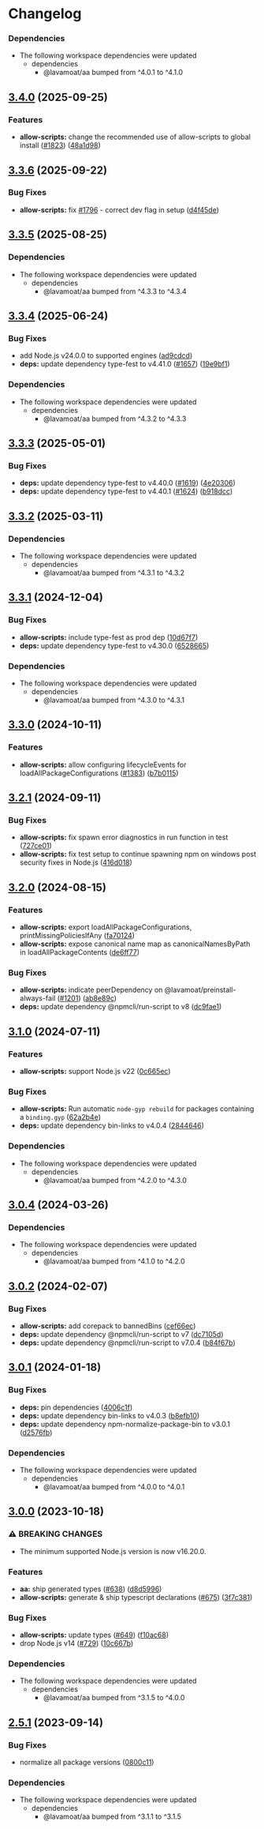 # Changelog

### Dependencies

* The following workspace dependencies were updated
  * dependencies
    * @lavamoat/aa bumped from ^4.0.1 to ^4.1.0

## [3.4.0](https://github.com/LavaMoat/LavaMoat/compare/allow-scripts-v3.3.6...allow-scripts-v3.4.0) (2025-09-25)


### Features

* **allow-scripts:** change the recommended use of allow-scripts to global install ([#1823](https://github.com/LavaMoat/LavaMoat/issues/1823)) ([48a1d98](https://github.com/LavaMoat/LavaMoat/commit/48a1d98bae5c6b38e5fe7c7d7ddadb9b77892034))

## [3.3.6](https://github.com/LavaMoat/LavaMoat/compare/allow-scripts-v3.3.5...allow-scripts-v3.3.6) (2025-09-22)


### Bug Fixes

* **allow-scripts:** fix [#1796](https://github.com/LavaMoat/LavaMoat/issues/1796) - correct dev flag in setup ([d4f45de](https://github.com/LavaMoat/LavaMoat/commit/d4f45de0a05360a60f8e25c4d4bdcdd960937bbd))

## [3.3.5](https://github.com/LavaMoat/LavaMoat/compare/allow-scripts-v3.3.4...allow-scripts-v3.3.5) (2025-08-25)


### Dependencies

* The following workspace dependencies were updated
  * dependencies
    * @lavamoat/aa bumped from ^4.3.3 to ^4.3.4

## [3.3.4](https://github.com/LavaMoat/LavaMoat/compare/allow-scripts-v3.3.3...allow-scripts-v3.3.4) (2025-06-24)


### Bug Fixes

* add Node.js v24.0.0 to supported engines ([ad9cdcd](https://github.com/LavaMoat/LavaMoat/commit/ad9cdcdf83ccbda8bf2eba427d0c80f761f47a0a))
* **deps:** update dependency type-fest to v4.41.0 ([#1657](https://github.com/LavaMoat/LavaMoat/issues/1657)) ([19e9bf1](https://github.com/LavaMoat/LavaMoat/commit/19e9bf144c8c43f530501bc500480fed16f995ac))


### Dependencies

* The following workspace dependencies were updated
  * dependencies
    * @lavamoat/aa bumped from ^4.3.2 to ^4.3.3

## [3.3.3](https://github.com/LavaMoat/LavaMoat/compare/allow-scripts-v3.3.2...allow-scripts-v3.3.3) (2025-05-01)


### Bug Fixes

* **deps:** update dependency type-fest to v4.40.0 ([#1619](https://github.com/LavaMoat/LavaMoat/issues/1619)) ([4e20306](https://github.com/LavaMoat/LavaMoat/commit/4e20306371ae605fc414dd645b8e422a68c71b93))
* **deps:** update dependency type-fest to v4.40.1 ([#1624](https://github.com/LavaMoat/LavaMoat/issues/1624)) ([b918dcc](https://github.com/LavaMoat/LavaMoat/commit/b918dcc7d7ea2b0a4779eecaa7a853c73ecc5246))

## [3.3.2](https://github.com/LavaMoat/LavaMoat/compare/allow-scripts-v3.3.1...allow-scripts-v3.3.2) (2025-03-11)


### Dependencies

* The following workspace dependencies were updated
  * dependencies
    * @lavamoat/aa bumped from ^4.3.1 to ^4.3.2

## [3.3.1](https://github.com/LavaMoat/LavaMoat/compare/allow-scripts-v3.3.0...allow-scripts-v3.3.1) (2024-12-04)


### Bug Fixes

* **allow-scripts:** include type-fest as prod dep ([10d67f7](https://github.com/LavaMoat/LavaMoat/commit/10d67f79b08f2bb14b7056be7f964c5e16195407))
* **deps:** update dependency type-fest to v4.30.0 ([6528665](https://github.com/LavaMoat/LavaMoat/commit/6528665e2e99221366444c23a0e52be447e04071))


### Dependencies

* The following workspace dependencies were updated
  * dependencies
    * @lavamoat/aa bumped from ^4.3.0 to ^4.3.1

## [3.3.0](https://github.com/LavaMoat/LavaMoat/compare/allow-scripts-v3.2.1...allow-scripts-v3.3.0) (2024-10-11)


### Features

* **allow-scripts:** allow configuring lifecycleEvents for loadAllPackageConfigurations ([#1383](https://github.com/LavaMoat/LavaMoat/issues/1383)) ([b7b0115](https://github.com/LavaMoat/LavaMoat/commit/b7b011567d068a2bcddee4bb8497f04d74c6ae65))

## [3.2.1](https://github.com/LavaMoat/LavaMoat/compare/allow-scripts-v3.2.0...allow-scripts-v3.2.1) (2024-09-11)


### Bug Fixes

* **allow-scripts:** fix spawn error diagnostics in run function in test ([727ce01](https://github.com/LavaMoat/LavaMoat/commit/727ce01f7705ae73b397f426acc380addfb7f1d1))
* **allow-scripts:** fix test setup to continue spawning npm on windows post security fixes in Node.js ([416d018](https://github.com/LavaMoat/LavaMoat/commit/416d018da94cd603c7983f28bdfef88456522d3a))

## [3.2.0](https://github.com/LavaMoat/LavaMoat/compare/allow-scripts-v3.1.0...allow-scripts-v3.2.0) (2024-08-15)


### Features

* **allow-scripts:** export loadAllPackageConfigurations, printMissingPoliciesIfAny ([fa70124](https://github.com/LavaMoat/LavaMoat/commit/fa701246a261926e7f643aedf1678ccb05246989))
* **allow-scripts:** expose canonical name map as canonicalNamesByPath in loadAllPackageContents ([de6ff77](https://github.com/LavaMoat/LavaMoat/commit/de6ff77141aa73d1cb63433bb166ebba2b3ed38e))


### Bug Fixes

* **allow-scripts:** indicate peerDependency on @lavamoat/preinstall-always-fail ([#1201](https://github.com/LavaMoat/LavaMoat/issues/1201)) ([ab8e89c](https://github.com/LavaMoat/LavaMoat/commit/ab8e89c8ce6087c3d62c00ce9fdb629cba54db1e))
* **deps:** update dependency @npmcli/run-script to v8 ([dc9fae1](https://github.com/LavaMoat/LavaMoat/commit/dc9fae17ae69e6555a039c05ee3b0730850b944b))

## [3.1.0](https://github.com/LavaMoat/LavaMoat/compare/allow-scripts-v3.0.4...allow-scripts-v3.1.0) (2024-07-11)


### Features

* **allow-scripts:** support Node.js v22 ([0c665ec](https://github.com/LavaMoat/LavaMoat/commit/0c665ec65b635c29f347369809680372c9b58b79))


### Bug Fixes

* **allow-scripts:** Run automatic `node-gyp rebuild` for packages containing a `binding.gyp` ([62a2b4e](https://github.com/LavaMoat/LavaMoat/commit/62a2b4e11a35c2d9f6f91ae4a3030753f27519b1))
* **deps:** update dependency bin-links to v4.0.4 ([2844646](https://github.com/LavaMoat/LavaMoat/commit/2844646907ffcf16c6785ba43c5d551d77fa369a))


### Dependencies

* The following workspace dependencies were updated
  * dependencies
    * @lavamoat/aa bumped from ^4.2.0 to ^4.3.0

## [3.0.4](https://github.com/LavaMoat/LavaMoat/compare/allow-scripts-v3.0.3...allow-scripts-v3.0.4) (2024-03-26)


### Dependencies

* The following workspace dependencies were updated
  * dependencies
    * @lavamoat/aa bumped from ^4.1.0 to ^4.2.0

## [3.0.2](https://github.com/LavaMoat/LavaMoat/compare/allow-scripts-v3.0.1...allow-scripts-v3.0.2) (2024-02-07)


### Bug Fixes

* **allow-scripts:** add corepack to bannedBins ([cef66ec](https://github.com/LavaMoat/LavaMoat/commit/cef66ec03508bc9484a83c4a037c9e91c0b853c9))
* **deps:** update dependency @npmcli/run-script to v7 ([dc7105d](https://github.com/LavaMoat/LavaMoat/commit/dc7105d23d959665392425ce95b699b0b6b35e4e))
* **deps:** update dependency @npmcli/run-script to v7.0.4 ([b84f67b](https://github.com/LavaMoat/LavaMoat/commit/b84f67bef337e0e36535df0947e55e4c4bfe2d33))

## [3.0.1](https://github.com/LavaMoat/LavaMoat/compare/allow-scripts-v3.0.0...allow-scripts-v3.0.1) (2024-01-18)


### Bug Fixes

* **deps:** pin dependencies ([4006c1f](https://github.com/LavaMoat/LavaMoat/commit/4006c1f386c3024e8a8092ded9b98ede20de084e))
* **deps:** update dependency bin-links to v4.0.3 ([b8efb10](https://github.com/LavaMoat/LavaMoat/commit/b8efb100f4ce0b6a42ad37f16b524b3c4d4acc50))
* **deps:** update dependency npm-normalize-package-bin to v3.0.1 ([d2576fb](https://github.com/LavaMoat/LavaMoat/commit/d2576fb4fd6c21f15a03329d2bdef0521a6ab4f7))


### Dependencies

* The following workspace dependencies were updated
  * dependencies
    * @lavamoat/aa bumped from ^4.0.0 to ^4.0.1

## [3.0.0](https://github.com/LavaMoat/LavaMoat/compare/allow-scripts-v2.5.1...allow-scripts-v3.0.0) (2023-10-18)


### ⚠ BREAKING CHANGES

* The minimum supported Node.js version is now v16.20.0.

### Features

* **aa:** ship generated types ([#638](https://github.com/LavaMoat/LavaMoat/issues/638)) ([d8d5996](https://github.com/LavaMoat/LavaMoat/commit/d8d5996c82c3bca21bd3091bc1f7b3af8db5f591))
* **allow-scripts:** generate & ship typescript declarations ([#675](https://github.com/LavaMoat/LavaMoat/issues/675)) ([3f7c381](https://github.com/LavaMoat/LavaMoat/commit/3f7c38121684e977bcf52da7c6f3d3c3e2d6fab4))


### Bug Fixes

* **allow-scripts:** update types ([#649](https://github.com/LavaMoat/LavaMoat/issues/649)) ([f10ac68](https://github.com/LavaMoat/LavaMoat/commit/f10ac687c8424ab171abbd583aad244f0ef9392d))
* drop Node.js v14 ([#729](https://github.com/LavaMoat/LavaMoat/issues/729)) ([10c667b](https://github.com/LavaMoat/LavaMoat/commit/10c667bd88eaabf60a8fd8e4493cc7676848b201))


### Dependencies

* The following workspace dependencies were updated
  * dependencies
    * @lavamoat/aa bumped from ^3.1.5 to ^4.0.0

## [2.5.1](https://github.com/LavaMoat/LavaMoat/compare/allow-scripts-v2.5.0...allow-scripts-v2.5.1) (2023-09-14)


### Bug Fixes

* normalize all package versions ([0800c11](https://github.com/LavaMoat/LavaMoat/commit/0800c113c3504af312d904c48eb9a6844b10d6b1))


### Dependencies

* The following workspace dependencies were updated
  * dependencies
    * @lavamoat/aa bumped from ^3.1.1 to ^3.1.5
